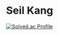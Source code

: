 # Seil Kang 
[![Solved.ac Profile](http://mazassumnida.wtf/api/v2/generate_badge?boj=seilk)](https://solved.ac/seilk/)
